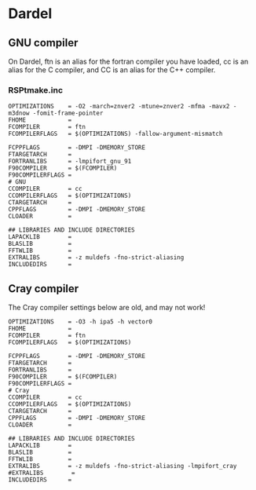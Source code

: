 # Dardel
## GNU compiler
On Dardel, ftn is an alias for the fortran compiler you have loaded, cc is an
alias for the C compiler, and CC is an alias for the C++ compiler.

### RSPtmake.inc
```
OPTIMIZATIONS    = -O2 -march=znver2 -mtune=znver2 -mfma -mavx2 -m3dnow -fomit-frame-pointer
FHOME            =
FCOMPILER        = ftn
FCOMPILERFLAGS   = $(OPTIMIZATIONS) -fallow-argument-mismatch

FCPPFLAGS        = -DMPI -DMEMORY_STORE
FTARGETARCH      =
FORTRANLIBS      = -lmpifort_gnu_91
F90COMPILER      = $(FCOMPILER)
F90COMPILERFLAGS =
# GNU
CCOMPILER        = cc
CCOMPILERFLAGS   = $(OPTIMIZATIONS)
CTARGETARCH      =
CPPFLAGS         = -DMPI -DMEMORY_STORE
CLOADER          =

## LIBRARIES AND INCLUDE DIRECTORIES
LAPACKLIB        =
BLASLIB          =
FFTWLIB          =
EXTRALIBS        = -z muldefs -fno-strict-aliasing
INCLUDEDIRS      =
```

## Cray compiler
The Cray compiler settings below are old, and may not work!

```
OPTIMIZATIONS    = -O3 -h ipa5 -h vector0
FHOME            =
FCOMPILER        = ftn
FCOMPILERFLAGS   = $(OPTIMIZATIONS)

FCPPFLAGS        = -DMPI -DMEMORY_STORE
FTARGETARCH      =
FORTRANLIBS      =
F90COMPILER      = $(FCOMPILER)
F90COMPILERFLAGS =
# Cray
CCOMPILER        = cc
CCOMPILERFLAGS   = $(OPTIMIZATIONS)
CTARGETARCH      =
CPPFLAGS         = -DMPI -DMEMORY_STORE
CLOADER          =

## LIBRARIES AND INCLUDE DIRECTORIES
LAPACKLIB        =
BLASLIB          =
FFTWLIB          =
EXTRALIBS        = -z muldefs -fno-strict-aliasing -lmpifort_cray
#EXTRALIBS        =
INCLUDEDIRS      =
```
